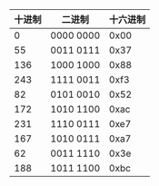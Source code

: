 | 十进制 | 二进制 | 十六进制 |
| ------ | ------ | ------ |
| 0 | 0000 0000 | 0x00 |
| 55 | 0011 0111 | 0x37 |
| 136 | 1000 1000 | 0x88 |
| 243 | 1111 0011 | 0xf3 |
| 82 | 0101 0010 | 0x52 |
| 172 | 1010 1100 | 0xac |
| 231 | 1110 0111 | 0xe7 |
| 167 | 1010 0111 | 0xa7 |
| 62 | 0011 1110 | 0x3e |
| 188 | 1011 1100 | 0xbc |
